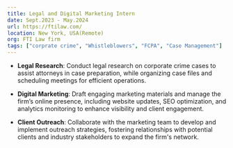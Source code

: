 ```yaml
---
title: Legal and Digital Marketing Intern
date: Sept.2023 - May.2024
url: https://ftilaw.com/
location: New York, USA(Remote)
org: FTI Law firm
tags: ["corprate crime", "Whistleblowers", "FCPA", "Case Management"]
---
```


- **Legal Research**: Conduct legal research on corporate crime cases to assist attorneys in case preparation, while organizing case files and scheduling meetings for efficient operations.

- **Digital Marketing**: Draft engaging marketing materials and manage the firm’s online presence, including website updates, SEO optimization, and analytics monitoring to enhance visibility and client engagement.

- **Client Outreach**: Collaborate with the marketing team to develop and implement outreach strategies, fostering relationships with potential clients and industry stakeholders to expand the firm's network.


